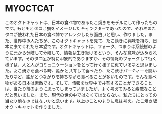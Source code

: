 # MYOCTCAT
このオクトキャットは、日本の食べ物であるたこ焼きをモデルにして作ったものです。もともとタコと猫をイメージしたキャラクターであったので、それをまたタコが使われた日本の食べ物でアレンジしたら面白いと思い、作りました。また、世界中の人たちが、このオクトキャットを見て、たこ焼きに興味を持ち、日本に来てくれたら本望です。オクトキャットは、フォーク、つまりは系統樹のように元から分岐して分岐して、情報は生き続けるという、そんな意味が込められています。そのタコ足が特に印象的でありますが、その情報のフォークして行く様子は、人と人がコミュニケーションをとって行く様子に似ているなと思いました。たこ焼きを食べる時、誰かと共有して食べたり、たこ焼きパーティーを開いたりなど、誰かとつながりを持ちながら食べることが多いものです。そんな食べ物がある日本は素敵です。そして、情報を世界中で共有することができることは、当たり前のように思ってしまっていましたが、よく考えてみると素敵なことだと思いました。また、現代の世の中ではなくてはならない、私たちにとっての当たり前なのではないかと思います。以上のことのように私は考え、たこ焼き版オクトキャットを作りました。
